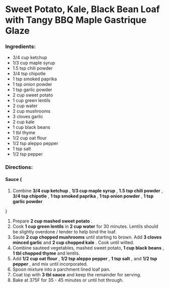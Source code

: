 # Sweet Potato, Kale, Black Bean Loaf with Tangy BBQ Maple Gastrique Glaze 

### Ingredients: 
* 3/4 cup ketchup
* 1/3 cup maple syrup
* 1.5 tsp chili powder
* 3/4 tsp chipotle
* 1 tsp smoked paprika
* 1 tsp onion powder
* 1 tsp garlic powder
* 2 cup sweet potato
* 1 cup green lentils
* 2 cup water
* 2 cup mushrooms
* 3 cloves garlic
* 2 cup kale
* 1 cup black beans
* 1 tbl thyme
* 1/2 cup oat flour
* 1/2 tsp aleppo pepper
* 1 tsp salt
* 1/2 tsp pepper

### Directions: 

#### Sauce {
1. Combine **3/4 cup ketchup** , **1/3 cup maple syrup** , **1.5 tsp chili powder** , **3/4 tsp chipotle** , **1 tsp smoked paprika** , **1 tsp onion powder** , **1 tsp garlic powder** 

}

1. Prepare **2 cup mashed sweet potato** . 
2. Cook **1 cup green lentils** in **2 cup water** for 30 minutes. Lentils should be slightly overdone / tender to help bind the loaf. 
3. Saute **2 cup chopped mushrooms** until starting to brown. Add **3 cloves minced garlic** and **2 cup chopped kale** . Cook until wilted. 
4. Combine sauteed vegetables, mashed sweet potato, **1 cup black beans** , **1 tbl chopped thyme** and lentils. 
5. Add **1/2 cup oat flour** , **1/2 tsp aleppo pepper** , **1 tsp salt** , and **1/2 tsp pepper** , and mix until incorporated. 
6. Spoon mixture into a parchment lined loaf pan. 
7. Coat top with **3 tbl sauce** and keep the remainder for serving. 
8. Bake at 375F for 35 - 45 minutes or until hot through. 
